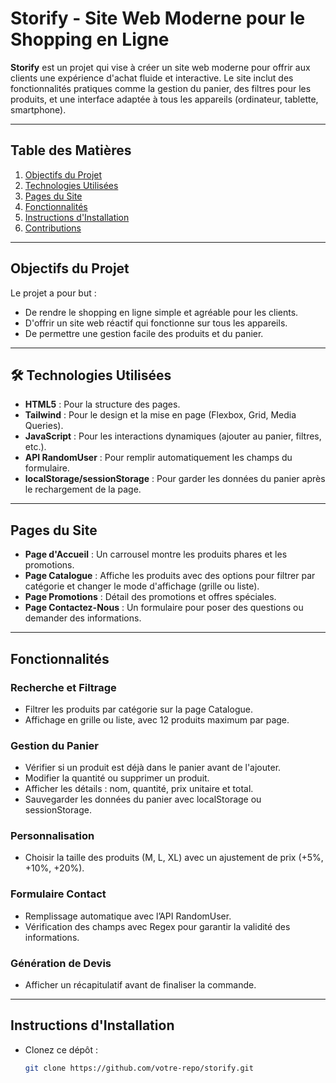 #  Storify - Site Web Moderne pour le Shopping en Ligne

**Storify** est un projet qui vise à créer un site web moderne pour offrir aux clients une expérience d'achat fluide et interactive. Le site inclut des fonctionnalités pratiques comme la gestion du panier, des filtres pour les produits, et une interface adaptée à tous les appareils (ordinateur, tablette, smartphone).

---

##  Table des Matières

1. [Objectifs du Projet](#objectifs-du-projet)  
2. [Technologies Utilisées](#technologies-utilisées)  
3. [Pages du Site](#pages-du-site)  
4. [Fonctionnalités](#fonctionnalités)  
5. [Instructions d'Installation](#instructions-dinstallation)  
6. [Contributions](#contributions)  

---

##  Objectifs du Projet

Le projet a pour but :  
- De rendre le shopping en ligne simple et agréable pour les clients.  
- D'offrir un site web réactif qui fonctionne sur tous les appareils.  
- De permettre une gestion facile des produits et du panier.  

---

## 🛠 Technologies Utilisées

- **HTML5** : Pour la structure des pages.  
- **Tailwind** : Pour le design et la mise en page (Flexbox, Grid, Media Queries).  
- **JavaScript** : Pour les interactions dynamiques (ajouter au panier, filtres, etc.).  
- **API RandomUser** : Pour remplir automatiquement les champs du formulaire.  
- **localStorage/sessionStorage** : Pour garder les données du panier après le rechargement de la page.

  
---

##  Pages du Site

- **Page d'Accueil** : Un carrousel montre les produits phares et les promotions.  
- **Page Catalogue** : Affiche les produits avec des options pour filtrer par catégorie et changer le mode d'affichage (grille ou liste).  
- **Page Promotions** : Détail des promotions et offres spéciales.  
- **Page Contactez-Nous** : Un formulaire pour poser des questions ou demander des informations.  

---

##  Fonctionnalités

###  Recherche et Filtrage
- Filtrer les produits par catégorie sur la page Catalogue.  
- Affichage en grille ou liste, avec 12 produits maximum par page.  

###  Gestion du Panier
- Vérifier si un produit est déjà dans le panier avant de l'ajouter.  
- Modifier la quantité ou supprimer un produit.  
- Afficher les détails : nom, quantité, prix unitaire et total.  
- Sauvegarder les données du panier avec localStorage ou sessionStorage.  

###  Personnalisation
- Choisir la taille des produits (M, L, XL) avec un ajustement de prix (+5%, +10%, +20%).  

###  Formulaire Contact
- Remplissage automatique avec l’API RandomUser.  
- Vérification des champs avec Regex pour garantir la validité des informations.  

###  Génération de Devis
- Afficher un récapitulatif avant de finaliser la commande.  

---

##  Instructions d'Installation

- Clonez ce dépôt :  
   ```bash
   git clone https://github.com/votre-repo/storify.git
